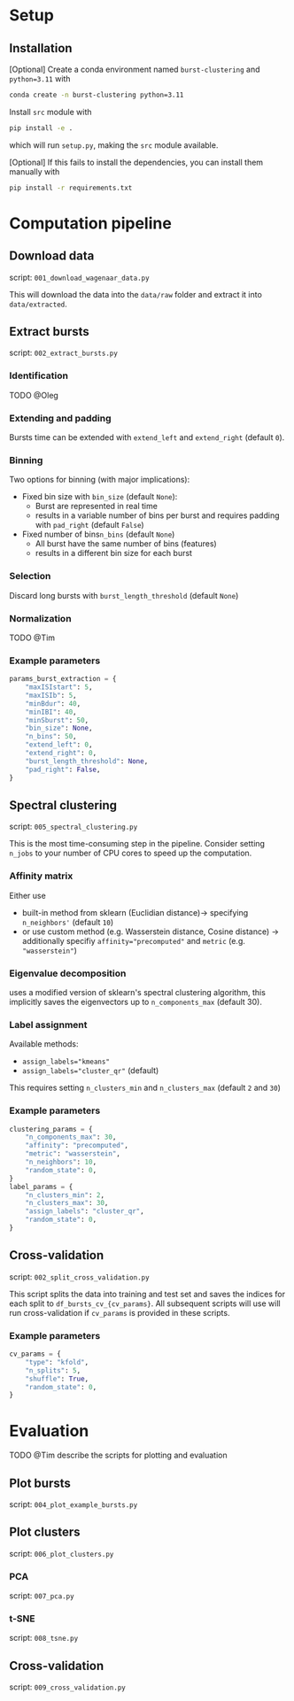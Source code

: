# Setup

## Installation
[Optional] Create a conda environment named `burst-clustering` and `python=3.11` with
```bash
conda create -n burst-clustering python=3.11
```

Install `src` module with
```bash
pip install -e .
```
which will run `setup.py`, making the `src` module available.

[Optional] If this fails to install the dependencies, you can install them manually with
```bash
pip install -r requirements.txt
```

# Computation pipeline

## Download data
script: `001_download_wagenaar_data.py`

This will download the data into the `data/raw` folder and extract it into `data/extracted`.

## Extract bursts
script: `002_extract_bursts.py`
### Identification
TODO @Oleg

### Extending and padding
Bursts time can be extended with `extend_left` and `extend_right` (default `0`).

### Binning
Two options for binning (with major implications):
- Fixed bin size with `bin_size` (default `None`):
    - Burst are represented in real time
    - results in a variable number of bins per burst and requires padding with `pad_right` (default `False`)
- Fixed number of bins`n_bins` (default `None`)
    - All burst have the same number of bins (features)
    - results in a different bin size for each burst

### Selection
Discard long bursts with `burst_length_threshold` (default `None`)

### Normalization
TODO @Tim

### Example parameters
```python
params_burst_extraction = {
    "maxISIstart": 5,
    "maxISIb": 5,
    "minBdur": 40,
    "minIBI": 40,
    "minSburst": 50,
    "bin_size": None,
    "n_bins": 50,
    "extend_left": 0,
    "extend_right": 0,
    "burst_length_threshold": None,
    "pad_right": False,
}
```

## Spectral clustering
script: `005_spectral_clustering.py`

This is the most time-consuming step in the pipeline.
Consider setting `n_jobs` to your number of CPU cores to speed up the computation.
### Affinity matrix
Either use
- built-in method from sklearn (Euclidian distance)-> specifying `n_neighbors'` (default `10`)
- or use custom method (e.g. Wasserstein distance, Cosine distance)
-> additionally specifiy `affinity="precomputed"` and `metric` (e.g. `"wasserstein"`)

### Eigenvalue decomposition
uses a modified version of sklearn's spectral clustering algorithm,
this implicitly saves the eigenvectors up to `n_components_max` (default 30).
### Label assignment
Available methods:
- `assign_labels="kmeans"`
- `assign_labels="cluster_qr"` (default)

This requires setting `n_clusters_min` and `n_clusters_max` (default `2` and `30`)
### Example parameters
```python
clustering_params = {
    "n_components_max": 30,
    "affinity": "precomputed",
    "metric": "wasserstein",
    "n_neighbors": 10,
    "random_state": 0,
}
label_params = {
    "n_clusters_min": 2,
    "n_clusters_max": 30,
    "assign_labels": "cluster_qr",
    "random_state": 0,
}
```

## Cross-validation
script: `002_split_cross_validation.py`

This script splits the data into training and test set and saves the indices for each split to `df_bursts_cv_{cv_params}`.
All subsequent scripts will use will run cross-validation if `cv_params` is provided in these scripts.

### Example parameters
```python
cv_params = {
    "type": "kfold",
    "n_splits": 5,
    "shuffle": True,
    "random_state": 0,
}
```

# Evaluation
TODO @Tim describe the scripts for plotting and evaluation

## Plot bursts
script: `004_plot_example_bursts.py`

## Plot clusters
script: `006_plot_clusters.py`

### PCA
script: `007_pca.py`

### t-SNE
script: `008_tsne.py`

## Cross-validation
script: `009_cross_validation.py`
